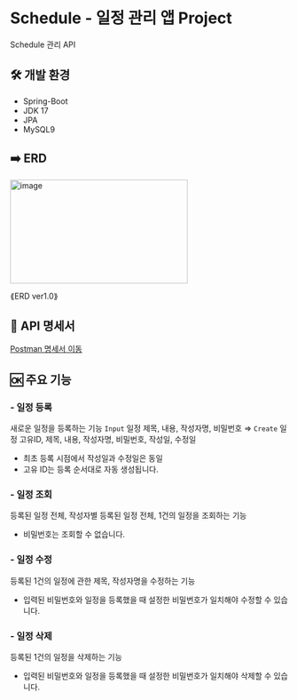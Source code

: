 # Schedule - 일정 관리 앱 Project
Schedule 관리 API

## 🛠️ 개발 환경
- Spring-Boot
- JDK 17
- JPA
- MySQL9

## ➡️ ERD
<img width="320" height="187" alt="image" src="https://github.com/user-attachments/assets/e4fcb94e-e8e6-4efc-be0f-ffa32c099e4b" />

⟪ERD ver1.0⟫

## 📄 API 명세서
[Postman 명세서 이동](https://documenter.getpostman.com/view/48172004/2sB3QQHSq3)

## 🆗 주요 기능
### - 일정 등록
새로운 일정을 등록하는 기능
`Input` 일정 제목, 내용, 작성자명, 비밀번호 ⇒ `Create` 일정 고유ID, 제목, 내용, 작성자명, 비밀번호, 작성일, 수정일
- 최초 등록 시점에서 작성일과 수정일은 동일
- 고유 ID는 등록 순서대로 자동 생성됩니다.
  
### - 일정 조회
등록된 일정 전체, 작성자별 등록된 일정 전체, 1건의 일정을 조회하는 기능
- 비밀번호는 조회할 수 없습니다.

### - 일정 수정
등록된 1건의 일정에 관한 제목, 작성자명을 수정하는 기능
- 입력된 비밀번호와 일정을 등록했을 때 설정한 비밀번호가 일치해야 수정할 수 있습니다. 

### - 일정 삭제
등록된 1건의 일정을 삭제하는 기능
- 입력된 비밀번호와 일정을 등록했을 때 설정한 비밀번호가 일치해야 삭제할 수 있습니다. 
